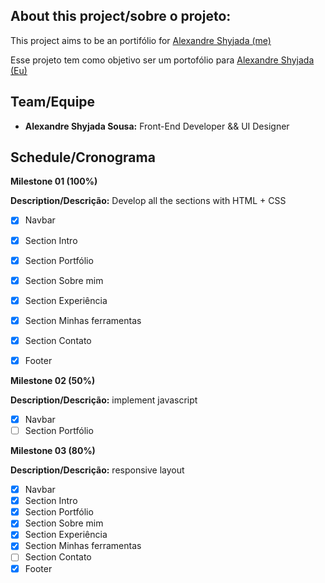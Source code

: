## About this project/sobre o projeto:

This project aims to be an portifólio for [Alexandre Shyjada (me)](https://www.linkedin.com/in/alexshyjada/)

Esse projeto tem como objetivo ser um portofólio para [Alexandre Shyjada (Eu)](https://www.linkedin.com/in/alexshyjada/)

## Team/Equipe
- **Alexandre Shyjada Sousa:** Front-End Developer && UI Designer

## Schedule/Cronograma

**Milestone 01 (100%)**

**Description/Descrição:** Develop all the sections with HTML + CSS

- [x] Navbar
- [x] Section Intro
- [x] Section Portfólio
- [x] Section Sobre mim
- [x] Section Experiência
- [x] Section Minhas ferramentas
- [x] Section Contato
- [x] Footer


**Milestone 02 (50%)**

**Description/Descrição:** implement javascript

- [x] Navbar
- [ ] Section Portfólio

**Milestone 03 (80%)**

**Description/Descrição:** responsive layout

- [x] Navbar
- [x] Section Intro
- [x] Section Portfólio
- [x] Section Sobre mim
- [x] Section Experiência
- [x] Section Minhas ferramentas
- [ ] Section Contato
- [x] Footer
